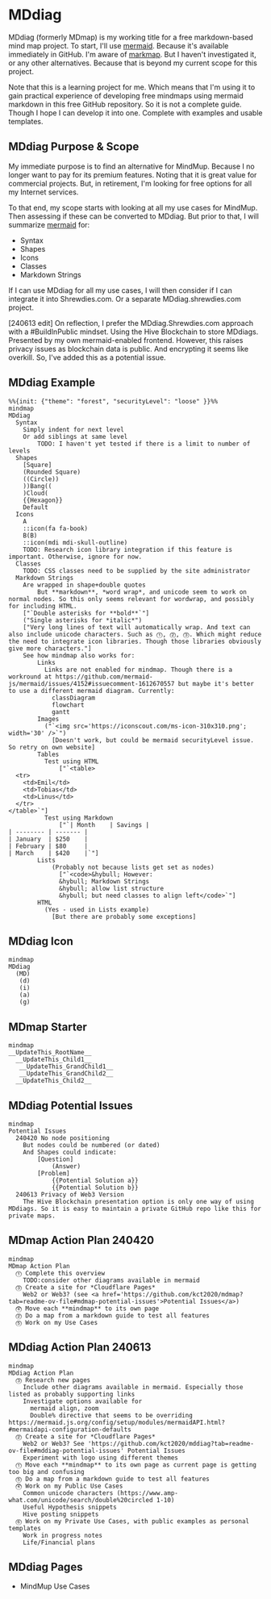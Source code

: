# MDdiag

MDdiag (formerly MDmap) is my working title for a free markdown-based mind map project. To start, I'll use [mermaid](https://mermaid.js.org/syntax/mindmap.html). Because it's available immediately in GitHub. I'm aware of [markmap](https://markmap.js.org/). But I haven't investigated it, or any other alternatives. Because that is beyond my current scope for this project.

Note that this is a learning project for me. Which means that I'm using it to gain practical experience of developing free mindmaps using mermaid markdown in this free GitHub repository. So it is not a complete guide. Though I hope I can develop it into one. Complete with examples and usable templates.

## MDdiag Purpose & Scope

My immediate purpose is to find an alternative for MindMup. Because I no longer want to pay for its premium features. Noting that it is great value for commercial projects. But, in retirement, I'm looking for free options for all my Internet services.

To that end, my scope starts with looking at all my use cases for MindMup. Then assessing if these can be converted to MDdiag. But prior to that, I will summarize [mermaid](https://mermaid.js.org/syntax/mindmap.html) for:

- Syntax
- Shapes
- Icons
- Classes
- Markdown Strings

If I can use MDdiag for all my use cases, I will then consider if I can integrate it into Shrewdies.com. Or a separate MDdiag.shrewdies.com project.

[240613 edit] On reflection, I prefer the MDdiag.Shrewdies.com approach with a #BuildInPublic mindset. Using the Hive Blockchain to store MDdiags. Presented by my own mermaid-enabled frontend. However, this raises privacy issues as blockchain data is public. And encrypting it seems like overkill. So, I've added this as a potential issue.

## MDdiag Example

```mermaid
%%{init: {"theme": "forest", "securityLevel": "loose" }}%%
mindmap
MDdiag
  Syntax
    Simply indent for next level
    Or add siblings at same level
        TODO: I haven't yet tested if there is a limit to number of levels
  Shapes
    [Square]
    (Rounded Square)
    ((Circle))
    ))Bang((
    )Cloud(
    {{Hexagon}}
    Default
  Icons
    A
    ::icon(fa fa-book)
    B(B)
    ::icon(mdi mdi-skull-outline)
    TODO: Research icon library integration if this feature is important. Otherwise, ignore for now. 
  Classes
    TODO: CSS classes need to be supplied by the site administrator
  Markdown Strings
    Are wrapped in shape+double quotes
        But **markdown**, *word wrap*, and unicode seem to work on normal nodes. So this only seems relevant for wordwrap, and possibly for including HTML. 
    ["`Double asterisks for **bold**`"]
    ("Single asterisks for *italic*")
    ["Very long lines of text will automatically wrap. And text can also include unicode characters. Such as ⓵, ⓶, ⓷. Which might reduce the need to integrate icon libraries. Though those libraries obviously give more characters."]
    See how mindmap also works for:
        Links
          Links are not enabled for mindmap. Though there is a workround at https://github.com/mermaid-js/mermaid/issues/4152#issuecomment-1612670557 but maybe it's better to use a different mermaid diagram. Currently:
            classDiagram
            flowchart
            gantt
        Images
          ("`<img src='https://iconscout.com/ms-icon-310x310.png'; width='30' />`")
            [Doesn't work, but could be mermaid securityLevel issue. So retry on own website]
        Tables
          Test using HTML
              ["`<table>
  <tr>
    <td>Emil</td>
    <td>Tobias</td>
    <td>Linus</td>
  </tr>
</table>`"]
          Test using Markdown
              ["`| Month    | Savings |
| -------- | ------- |
| January  | $250    |
| February | $80     |
| March    | $420    |`"]
        Lists
            (Probably not because lists get set as nodes)
              ["`<code>&hybull; However:
              &hybull; Markdown Strings
              &hybull; allow list structure
              &hybull; but need classes to align left</code>`"]
        HTML
          (Yes - used in Lists example)
            [But there are probably some exceptions]
```

## MDdiag Icon 

```mermaid
mindmap
MDdiag
  (MD)
   (d)
   (i)
   (a)
   (g)
```

## MDmap Starter

```mermaid
mindmap
__UpdateThis_RootName__
  __UpdateThis_Child1__
   __UpdateThis_GrandChild1__
   __UpdateThis_GrandChild2__
  __UpdateThis_Child2__
```

## MDdiag Potential Issues

```mermaid
mindmap
Potential Issues
  240420 No node positioning
    But nodes could be numbered (or dated)
    And Shapes could indicate:
        [Question]
            (Answer)
        [Problem]
            {{Potential Solution a}}
            {{Potential Solution b}}
  240613 Privacy of Web3 Version
    The Hive Blockchain presentation option is only one way of using MDdiags. So it is easy to maintain a private GitHub repo like this for private maps.
```

## MDmap Action Plan 240420

```mermaid
mindmap
MDmap Action Plan
  ⓵ Complete this overview
    TODO:consider other diagrams available in mermaid
  ⓷ Create a site for *Cloudflare Pages*
    Web2 or Web3? (see <a href='https://github.com/kct2020/mdmap?tab=readme-ov-file#mdmap-potential-issues'>Potential Issues</a>)
  ⓸ Move each **mindmap** to its own page
  ⓶ Do a map from a markdown guide to test all features
  ⓹ Work on my Use Cases
```

## MDdiag Action Plan 240613

```mermaid
mindmap
MDdiag Action Plan
  ⓷ Research new pages
    Include other diagrams available in mermaid. Especially those listed as probably supporting links
    Investigate options available for
      mermaid align, zoom
      Double% directive that seems to be overriding https://mermaid.js.org/config/setup/modules/mermaidAPI.html?#mermaidapi-configuration-defaults
  ⓶ Create a site for *Cloudflare Pages*
    Web2 or Web3? See 'https://github.com/kct2020/mddiag?tab=readme-ov-file#mddiag-potential-issues' Potential Issues
    Experiment with logo using different themes
  ⓵ Move each **mindmap** to its own page as current page is getting too big and confusing
  ⓹ Do a map from a markdown guide to test all features
  ⓸ Work on my Public Use Cases
    Common unicode characters (https://www.amp-what.com/unicode/search/double%20circled 1-10)
    Useful Hypothesis snippets
    Hive posting snippets
  ⓺ Work on my Private Use Cases, with public examples as personal templates
    Work in progress notes
    Life/Financial plans
```

## MDdiag Pages

- MindMup Use Cases
